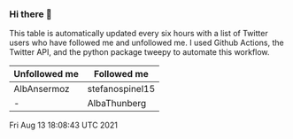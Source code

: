 ### Hi there 👋

This table is automatically updated every six hours with a list of Twitter users who have followed me and unfollowed me. I used Github Actions, the Twitter API, and the python package tweepy to automate this workflow.

| Unfollowed me |  Followed me |
| --- | --- |
|AlbAnsermoz|stefanospinel15|
|-|AlbaThunberg|
Fri Aug 13 18:08:43 UTC 2021
